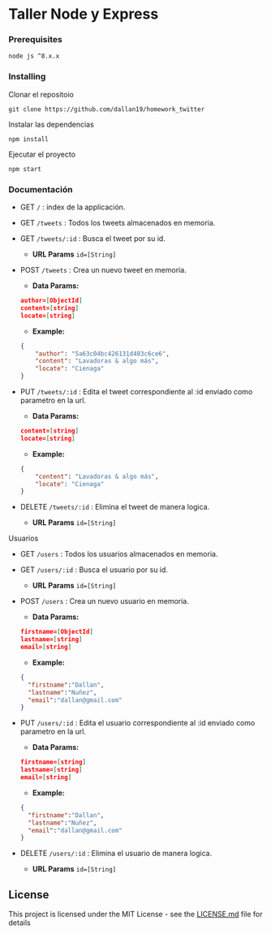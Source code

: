 # Taller Node y Express

### Prerequisites

```
node js ^8.x.x
```

### Installing

Clonar el repositoio 

```
git clone https://github.com/dallan19/homework_twitter
```

Instalar las dependencias

```
npm install
```

Ejecutar el proyecto

```
npm start
```

### Documentación

* GET `/` : index de la applicación.

* GET `/tweets` : Todos los tweets almacenados en memoria.

* GET `/tweets/:id` : Busca el tweet por su id.
	* **URL Params**
	`id=[String]`

* POST `/tweets` : Crea un nuevo tweet en memoria.
	* **Data Params:**
	```json
	author=[ObjectId]
	content=[string]
	locate=[string]
	```

	* **Example:**
	```json
	{
		"author": "5a63c04bc426131d483c6ce6",
		"content": "Lavadoras & algo más",
		"locate": "Cienaga"
	}
	 ```

* PUT `/tweets/:id` : Edita el tweet correspondiente al :id enviado como parametro en la url.
	* **Data Params:**
	```json
	content=[string]
	locate=[string]
	```

	* **Example:**
	```json
	{
		"content": "Lavadoras & algo más",
		"locate": "Cienaga"
	}
	 ```

* DELETE `/tweets/:id` : Elimina el tweet de manera logica.
	* **URL Params**
	`id=[String]`

Usuarios

* GET `/users` : Todos los usuarios almacenados en memoria.

* GET `/users/:id` : Busca el usuario por su id.
	* **URL Params**
	`id=[String]`

* POST `/users` : Crea un nuevo usuario en memoria.
	* **Data Params:**
	```json
	firstname=[ObjectId]
	lastname=[string]
	email=[string]
	```

	* **Example:**
	```json
	{
	  "firstname":"Dallan",
	  "lastname":"Nuñez",
	  "email":"dallan@gmail.com"
	}
	 ```

* PUT `/users/:id` : Edita el usuario correspondiente al :id enviado como parametro en la url.
	* **Data Params:**
	```json
	firstname=[string]
	lastname=[string]
	email=[string]
	```

	* **Example:**
	```json
	{
	  "firstname":"Dallan",
	  "lastname":"Nuñez",
	  "email":"dallan@gmail.com"
	}
	 ```

* DELETE `/users/:id` : Elimina el usuario de manera logica.
	* **URL Params**
	`id=[String]`

## License

This project is licensed under the MIT License - see the [LICENSE.md](LICENSE.md) file for details
